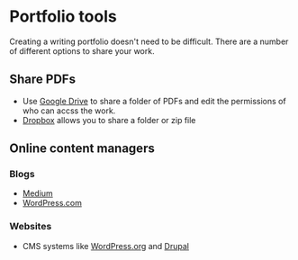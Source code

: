 # Portfolio tools

Creating a writing portfolio doesn't need to be difficult. There are a number of different options to share your work.

## Share PDFs

+ Use [Google Drive](https://drive.google.com/drive/u/0/) to share a folder of PDFs and edit the permissions of who can accss the work.
+ [Dropbox](https://www.dropbox.com/) allows you to share a folder or zip file

## Online content managers

### Blogs

+ [Medium](https://medium.com/)
+ [WordPress.com](https://wordpress.com/)

### Websites

+ CMS systems like [WordPress.org](https://wordpress.org/) and [Drupal](https://www.drupal.org/)

